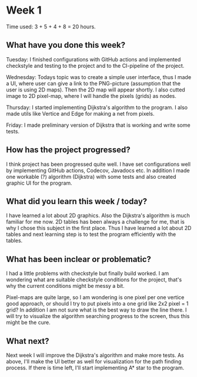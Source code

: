 # Week 1

Time used: 3 + 5 + 4 + 8 = 20 hours.

## What have you done this week?

Tuesday: I finished configurations with GitHub actions and implemented checkstyle and testing to the project and to the CI-pipeline of the project. 

Wednesday: Todays topic was to create a simple user interface, thus I made a UI, where user can give a link to the PNG-picture (assumption that the user is using 2D maps). Then the 2D map will appear shortly. I also cutted image to 2D pixel-map, where I will handle the pixels (grids) as nodes.

Thursday: I started implementing Dijkstra's algorithm to the program. I also made utils like Vertice and Edge for making a net from pixels. 

Friday: I made preliminary version of Dijkstra that is working and write some tests. 

## How has the project progressed?

I think project has been progressed quite well. I have set configurations well by implementing GitHub actions, Codecov, Javadocs etc. In addition I made one workable (?) algorithm (Dijkstra) with some tests and also created graphic UI for the program. 

## What did you learn this week / today?

I have learned a lot about 2D graphics. Also the Dijkstra's algorithm is much familiar for me now. 2D tables has been always a challenge for me, that is why I chose this subject in the first place. Thus I have learned a lot about 2D tables and next learning step is to test the program efficiently with the tables. 

## What has been inclear or problematic? 

I had a little problems with checkstyle but finally build worked. I am wondering what are suitable checkstyle conditions for the project, that's why the current conditions might be messy a bit. 

Pixel-maps are quite large, so I am wondering is one pixel per one vertice good approach, or should I try to put pixels into a one grid like 2x2 pixel = 1 grid? In addition I am not sure what is the best way to draw the line there. I will try to visualize the algorithm searching progress to the screen, thus this might be the cure. 

## What next?

Next week I will improve the Dijkstra's algorithm and make more tests. As above, I'll make the UI better as well for visualization for the path finding process. If there is time left, I'll start implementing A* star to the program.  


